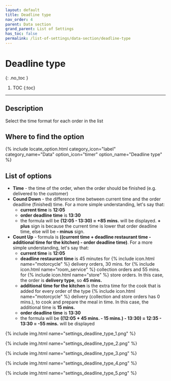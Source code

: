 ```yaml
---
layout: default
title: Deadline type
nav_order: 4
parent: Data section
grand_parent: List of Settings
has_toc: false
permalink: /list-of-settings/data-section/deadline-type
---
```


# Deadline type
{: .no_toc }

1. TOC
{:toc}

---

## Description
Select the time format for each order in the list

## Where to find the option
{% include locate_option.html category_icon="label" category_name="Data" option_icon="timer" option_name="Deadline type" %}

## List of options
- **Time** - the time of the order, when the order should be finished (e.g. delivered to the customer)
- **Cound Down** - the difference time between current time and the order deadline (finished) time. For a more simple understanding, let's say that:
	- **current time** is **12:05**
	- **order deadline time** is **13:30**
	- the formula will be **(12:05 - 13:30) = +85 mins.** will be displayed. **+ plus** sign is because the current time is lower that order deadline time, else will be **- minus** sign.
- **Count Up** - formula is **((current time + deadline restaurant time - additional time for the kitchen) - order deadline time)**. For a more simple understanding, let's say that:
	- **current time** is **12:05**
	- **deadline restaurant time** is 45 minutes for {% include icon.html name="motorcycle" %} delivery orders, 30 mins. for {% include icon.html name="room_service" %} collection orders and 55 mins. for {% include icon.html name="store" %} store orders. In this case, the order is **delivery type**, so **45 mins.**
	- **additional time for the kitchen** is the extra time for the cook that is added for every order of the type {% include icon.html name="motorcycle" %} delivery (collection and store orders has 0 mins.), to cook and prepare the meal in time. In this case, the additional time is **15 mins.**
	- **order deadline time** is **13:30**
	- the formula will be **((12:05 + 45 mins. - 15 mins.) - 13:30) = 12:35 - 13:30 = -55 mins.** will be displayed

{% include img.html name="settings_deadline_type_1.png" %}

{% include img.html name="settings_deadline_type_2.png" %}

{% include img.html name="settings_deadline_type_3.png" %}

{% include img.html name="settings_deadline_type_4.png" %}

{% include img.html name="settings_deadline_type_5.png" %}
